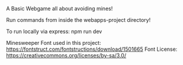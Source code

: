 ﻿A Basic Webgame all about avoiding mines!

Run commands from inside the webapps-project directory!

To run locally via express: npm run dev

Minesweeper Font used in this project: https://fontstruct.com/fontstructions/download/1501665
Font License: https://creativecommons.org/licenses/by-sa/3.0/